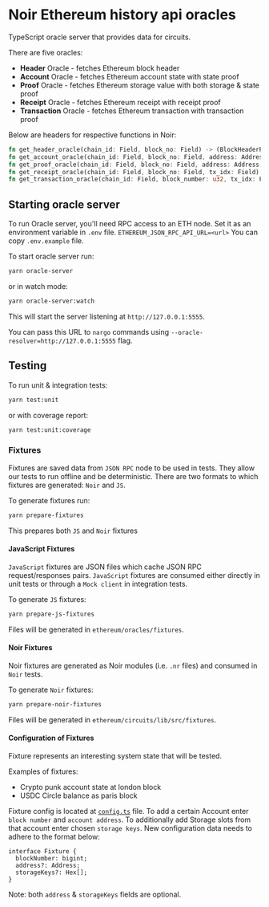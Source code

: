 # Noir Ethereum history api oracles

TypeScript oracle server that provides data for circuits.

There are five oracles:

- **Header** Oracle - fetches Ethereum block header
- **Account** Oracle - fetches Ethereum account state with state proof
- **Proof** Oracle - fetches Ethereum storage value with both storage & state proof
- **Receipt** Oracle - fetches Ethereum receipt with receipt proof
- **Transaction** Oracle - fetches Ethereum transaction with transaction proof

Below are headers for respective functions in Noir:

```rust
fn get_header_oracle(chain_id: Field, block_no: Field) -> (BlockHeaderPartial, BlockHeaderRlp);
fn get_account_oracle(chain_id: Field, block_no: Field, address: Address) -> AccountWithStateProof;
fn get_proof_oracle(chain_id: Field, block_no: Field, address: Address, storage_key: Bytes32) -> StateAndStorageProof;
fn get_receipt_oracle(chain_id: Field, block_no: Field, tx_idx: Field) -> (TxType, TxReceipt, TxReceiptProof);
fn get_transaction_oracle(chain_id: Field, block_number: u32, tx_idx: Field) -> (TxType, Transaction, TransactionProof);

```

## Starting oracle server

To run Oracle server, you'll need RPC access to an ETH node.
Set it as an environment variable in `.env` file.
`ETHEREUM_JSON_RPC_API_URL=<url>`
You can copy `.env.example` file.

To start oracle server run:

```sh
yarn oracle-server
```

or in watch mode:

```sh
yarn oracle-server:watch
```

This will start the server listening at `http://127.0.0.1:5555`.

You can pass this URL to `nargo` commands using `--oracle-resolver=http://127.0.0.1:5555` flag.

## Testing

To run unit & integration tests:

```sh
yarn test:unit
```

or with coverage report:

```sh
yarn test:unit:coverage
```

### Fixtures

Fixtures are saved data from `JSON RPC` node to be used in tests. They allow our tests to run offline and be deterministic. There are two formats to which fixtures are generated: `Noir` and `JS`.

To generate fixtures run:

```sh
yarn prepare-fixtures
```

This prepares both `JS` and `Noir` fixtures

#### JavaScript Fixtures

`JavaScript` fixtures are JSON files which cache JSON RPC request/responses pairs.
`JavaScript` fixtures are consumed either directly in unit tests or through a `Mock client` in integration tests.

To generate `JS` fixtures:

```sh
yarn prepare-js-fixtures
```

Files will be generated in `ethereum/oracles/fixtures`.

#### Noir Fixtures

Noir fixtures are generated as Noir modules (i.e. `.nr` files) and consumed in `Noir` tests.

To generate `Noir` fixtures:

```sh
yarn prepare-noir-fixtures
```

Files will be generated in `ethereum/circuits/lib/src/fixtures`.

#### Configuration of Fixtures

Fixture represents an interesting system state that will be tested.

Examples of fixtures:

- Crypto punk account state at london block
- USDC Circle balance as paris block

Fixture config is located at [`config.ts`](src/fixtures/config.ts) file. To add a certain Account enter `block number` and `account address`. To additionally add Storage slots from that account enter chosen `storage keys`. New configuration data needs to adhere to the format below:

```
interface Fixture {
  blockNumber: bigint;
  address?: Address;
  storageKeys?: Hex[];
}
```

Note: both `address` & `storageKeys` fields are optional.
